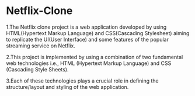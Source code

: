 # Netflix-Clone
1.The Netflix clone project is a web application developed by using HTML(Hypertext Markup Language) and CSS(Cascading Stylesheet) aiming to replicate the UI(User Interface) and some features of the popular streaming service on Netflix.

2.This project is implemented by using a combination of two fundamental web technologies i.e., HTML (Hypertext Markup Language) and CSS (Cascading Style Sheets).

3.Each of these technologies plays a crucial role in defining the structure/layout and styling of the web application.
